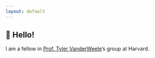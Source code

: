 ```yaml
---
layout: default
---
```


## 👋 Hello!

I am a fellow in [Prof. Tyler VanderWeele](https://www.hsph.harvard.edu/tyler-vanderweele/)’s group at Harvard. 
